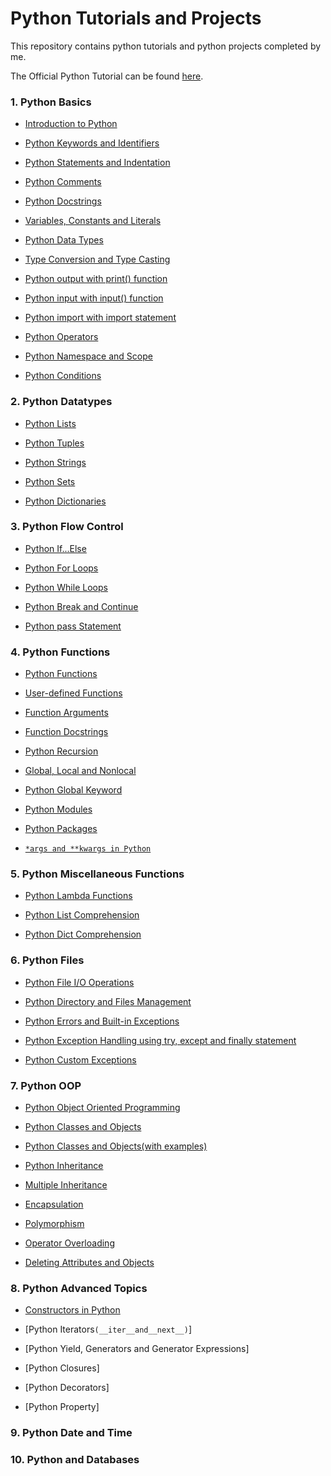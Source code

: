 # **Python Tutorials and Projects**

This repository contains python tutorials and python projects completed by me.

The Official Python Tutorial can be found [here](https://docs.python.org/3/tutorial/).


### **1.	Python Basics**

   - [Introduction to Python](https://github.com/pb111/Python/blob/master/Introduction_to_Python.ipynb)
   
   - [Python Keywords and Identifiers](https://github.com/pb111/Python/blob/master/Python_Keywords_and_Identifiers.ipynb)
   
   - [Python Statements and Indentation](https://github.com/pb111/Python/blob/master/Python_Statements_and_Indentation.ipynb)
   
   - [Python Comments](https://github.com/pb111/Python/blob/master/Python_Comments.ipynb)
   
   - [Python Docstrings](https://github.com/pb111/Python/blob/master/Python_Docstrings.ipynb)
   
   - [Variables, Constants and Literals](https://github.com/pb111/Python/blob/master/Variables%2C_Constants_and_Literals.ipynb)
   
   - [Python Data Types](https://github.com/pb111/Python-tutorials-and-projects/blob/master/Python_Data_Types.ipynb)
   
   - [Type Conversion and Type Casting](https://github.com/pb111/Python/blob/master/Type_Conversion_and_Type_Casting.ipynb)
   
   - [Python output with print() function](https://github.com/pb111/Python-tutorials-and-projects/blob/master/Python_output_with_print()_function.ipynb)
   
   - [Python input with input() function](https://github.com/pb111/Python-tutorials-and-projects/blob/master/Python_input_with_input()_function.ipynb)
   
   - [Python import with import statement](https://github.com/pb111/Python-tutorials-and-projects/blob/master/Python_Import_Statement.ipynb)
   
   - [Python Operators](https://github.com/pb111/Python-tutorials-and-projects/blob/master/Python_Operators.ipynb)
   
   - [Python Namespace and Scope](https://github.com/pb111/Python-tutorials-and-projects/blob/master/Python_Namespace_and_Scope.ipynb)
   
   - [Python Conditions](https://github.com/pb111/Python/blob/master/Python_Conditions.ipynb)

### **2.	Python Datatypes**

   - [Python Lists](https://github.com/pb111/Python/blob/master/Python_Lists.ipynb)
   
   - [Python Tuples](https://github.com/pb111/Python/blob/master/Python_Tuples.ipynb)
   
   - [Python Strings](https://github.com/pb111/Python/blob/master/Python_Strings.ipynb)
   
   - [Python Sets](https://github.com/pb111/Python/blob/master/Python_Sets.ipynb)
   
   - [Python Dictionaries](https://github.com/pb111/Python/blob/master/Python_Dictionaries.ipynb)
   
### **3.	Python Flow Control**

   - [Python If...Else](https://github.com/pb111/Python/blob/master/Python_If_Else.ipynb)
   
   - [Python For Loops](https://github.com/pb111/Python/blob/master/Python_For_Loops.ipynb)
   
   - [Python While Loops](https://github.com/pb111/Python/blob/master/Python_While_Loops.ipynb)
   
   - [Python Break and Continue](https://github.com/pb111/Python/blob/master/Python_break_and_continue.ipynb)
   
   - [Python pass Statement](https://github.com/pb111/Python/blob/master/Python_pass_statement.ipynb)

### **4.	Python Functions**

   - [Python Functions](https://github.com/pb111/Python/blob/master/Python_Functions.ipynb)
   
   - [User-defined Functions](https://github.com/pb111/Python-tutorials-and-projects/blob/master/User_defined_Functions.ipynb)
   
   - [Function Arguments](https://github.com/pb111/Python-tutorials-and-projects/blob/master/Python_Function_Arguments.ipynb)
   
   - [Function Docstrings](https://github.com/pb111/Python/blob/master/Python_Docstrings.ipynb)
   
   - [Python Recursion](https://github.com/pb111/Python-tutorials-and-projects/blob/master/Python_Recursion.ipynb)
   
   - [Global, Local and Nonlocal](https://github.com/pb111/Python-tutorials-and-projects/blob/master/Python_Global%2C_Local_and_Nonlocal_Variables.ipynb)
   
   - [Python Global Keyword](https://github.com/pb111/Python-tutorials-and-projects/blob/master/Python_Global_Keyword.ipynb)
   
   - [Python Modules](https://github.com/pb111/Python-tutorials-and-projects/blob/master/Python_Modules.ipynb)
   
   - [Python Packages](https://github.com/pb111/Python-tutorials-and-projects/blob/master/Python_Packages.ipynb)
   
   - [`*args and **kwargs in Python`](https://github.com/pb111/Python-tutorials-and-projects/blob/master/_args_and_kwargs_in_Python.ipynb)
   
### **5.	Python Miscellaneous Functions**

   - [Python Lambda Functions](https://github.com/pb111/Python-tutorials-and-projects/blob/master/Python_Lambda_Functions.ipynb)
   
   - [Python List Comprehension](https://github.com/pb111/Python-tutorials-and-projects/blob/master/Python_List_Comprehension.ipynb)
   
   - [Python Dict Comprehension](https://github.com/pb111/Python-tutorials-and-projects/blob/master/Python_Dictionary_Comprehension.ipynb)
   
### **6.	Python Files**

   - [Python File I/O Operations](https://github.com/pb111/Python-tutorials-and-projects/blob/master/Python_File_I_O_Operations.ipynb)
   
   - [Python Directory and Files Management](https://github.com/pb111/Python-tutorials-and-projects/blob/master/Python_Directory_and_Files_Management.ipynb)
   
   - [Python Errors and Built-in Exceptions](https://github.com/pb111/Python-tutorials-and-projects/blob/master/Python_Errors_and_Built_in_Exceptions.ipynb)
   
   - [Python Exception Handling using try, except and finally statement](https://github.com/pb111/Python-tutorials-and-projects/blob/master/Python_Exception_Handling_using_try%2C_except_and_finally.ipynb)
   
   - [Python Custom Exceptions](https://github.com/pb111/Python-tutorials-and-projects/blob/master/Python_Custom_Exceptions.ipynb)

### **7.	Python OOP**

   - [Python Object Oriented Programming](https://github.com/pb111/Python-tutorials-and-projects/blob/master/Python_Object_Oriented_Programming.ipynb)
   
   - [Python Classes and Objects](https://github.com/pb111/Python-tutorials-and-projects/blob/master/Python_Classes_and_Objects.ipynb)
   
   - [Python Classes and Objects(with examples)](https://github.com/pb111/Python-tutorials-and-projects/blob/master/Python_Classes_and_Objects_(with_examples).ipynb)
   
   - [Python Inheritance](https://github.com/pb111/Python-tutorials-and-projects/blob/master/Python_Inheritance.ipynb)
   
   - [Multiple Inheritance](https://github.com/pb111/Python-tutorials-and-projects/blob/master/Python_Multiple_Inheritance.ipynb)
   
   - [Encapsulation](https://github.com/pb111/Python-tutorials-and-projects/blob/master/Encapsulation.ipynb)
   
   - [Polymorphism](https://github.com/pb111/Python-tutorials-and-projects/blob/master/Polymorphism.ipynb)
   
   - [Operator Overloading](https://github.com/pb111/Python-tutorials-and-projects/blob/master/Python_Operator_Overloading.ipynb)
   
   - [Deleting Attributes and Objects](https://github.com/pb111/Python-tutorials-and-projects/blob/master/Deleting_Attributes_and_Objects.ipynb)

### **8.	Python Advanced Topics**

   - [Constructors in Python](https://github.com/pb111/Python-tutorials-and-projects/blob/master/Constructors_in_Python.ipynb)
   
   - [Python Iterators`(__iter__and__next__)`]
   
   - [Python Yield, Generators and Generator Expressions]
   
   - [Python Closures]
   
   - [Python Decorators]
   
   - [Python Property]

### **9.	Python Date and Time**


### **10. Python and Databases**

